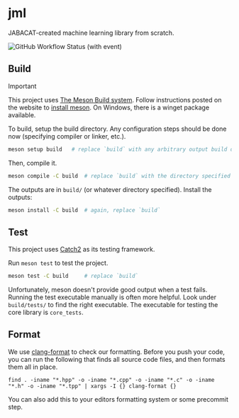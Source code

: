 # jml
JABACAT-created machine learning library from scratch.

![GitHub Workflow Status (with event)](https://img.shields.io/github/actions/workflow/status/jabacat/jml/build-test.yml?style=for-the-badge)

## Build
> [!IMPORTANT]
> This project uses [The Meson Build system](https://mesonbuild.com/index.html). Follow instructions posted on the website to [install meson](https://mesonbuild.com/SimpleStart.html). On Windows, there is a winget package available.

To build, setup the build directory. Any configuration steps should be done now (specifying compiler or linker, etc.).
```bash
meson setup build   # replace `build` with any arbitrary output build directory
```
Then, compile it.
```bash
meson compile -C build  # replace `build` with the directory specified in the previous step
```
The outputs are in `build/` (or whatever directory specified). Install the outputs:
```bash
meson install -C build  # again, replace `build`
```

## Test
This project uses [Catch2](https://github.com/catchorg/Catch2) as its testing framework.

Run `meson test` to test the project.
```bash
meson test -C build     # replace `build`
```

Unfortunately, meson doesn't provide good output when a test fails. Running the test executable manually is often more helpful. Look under `build/tests/` to find the right executable. The executable for testing the core library is `core_tests`.

## Format

We use [clang-format](https://www.kernel.org/doc/html/latest/process/clang-format.html) to check our formatting.
Before you push your code, you can run the following that finds all source code files, and then formats them all in place.

```
find . -iname "*.hpp" -o -iname "*.cpp" -o -iname "*.c" -o -iname "*.h" -o -iname "*.tpp" | xargs -I {} clang-format {}
```

You can also add this to your editors formatting system or some precommit step.
